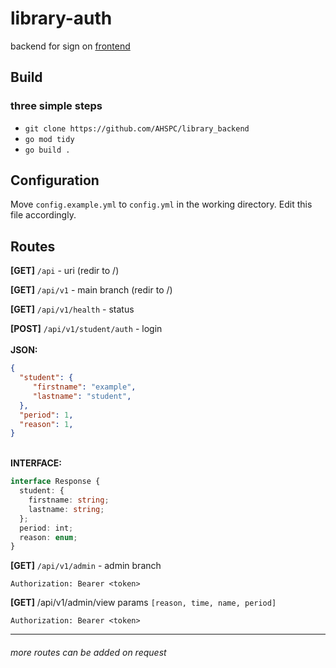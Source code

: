 # library-auth

backend for sign on [frontend](https://github.com/AHSPC/library-sign-in-system)

## Build

### three simple steps

- `git clone https://github.com/AHSPC/library_backend`
- `go mod tidy`
- `go build .`

## Configuration

Move `config.example.yml` to `config.yml` in the working directory. Edit this file accordingly.

## Routes

**[GET]** `/api` - uri (redir to /)

**[GET]** `/api/v1` - main branch (redir to /)

**[GET]**  `/api/v1/health` - status

**[POST]**  `/api/v1/student/auth` - login
<br /><br /> **JSON:**
```json
{
  "student": {
     "firstname": "example",
     "lastname": "student",
  },
  "period": 1,
  "reason": 1,
}
```
<br/> **INTERFACE:**
```ts
interface Response {
  student: {
    firstname: string;
    lastname: string;
  };
  period: int;
  reason: enum;
}
```

**[GET]** `/api/v1/admin` - admin branch
```
Authorization: Bearer <token>
```

**[GET]** /api/v1/admin/view
params `[reason, time, name, period]`
```
Authorization: Bearer <token>
```
<hr />

###### more routes can be added on request
